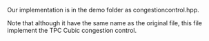 Our implementation is in the demo folder as congestioncontrol.hpp. 

Note that although it have the same name as the original file, this file implement the TPC Cubic congestion control. 
